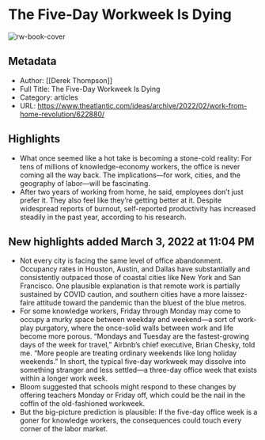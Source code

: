 # The Five-Day Workweek Is Dying

![rw-book-cover](https://readwise-assets.s3.amazonaws.com/static/images/article0.00998d930354.png)

## Metadata
- Author: [[Derek Thompson]]
- Full Title: The Five-Day Workweek Is Dying
- Category: articles
- URL: https://www.theatlantic.com/ideas/archive/2022/02/work-from-home-revolution/622880/

## Highlights
- What once seemed like a hot take is becoming a stone-cold reality: For tens of millions of knowledge-economy workers, the office is never coming all the way back. The implications—for work, cities, and the geography of labor—will be fascinating.
- After two years of working from home, he said, employees don’t just prefer it. They also feel like they’re getting better at it. Despite widespread reports of burnout, self-reported productivity has increased steadily in the past year, according to his research.
## New highlights added March 3, 2022 at 11:04 PM
- Not every city is facing the same level of office abandonment. Occupancy rates in Houston, Austin, and Dallas have substantially and consistently outpaced those of coastal cities like New York and San Francisco. One plausible explanation is that remote work is partially sustained by COVID caution, and southern cities have a more laissez-faire attitude toward the pandemic than the bluest of the blue metros.
- For some knowledge workers, Friday through Monday may come to occupy a murky space between weekday and weekend—a sort of work-play purgatory, where the once-solid walls between work and life become more porous. “Mondays and Tuesday are the fastest-growing days of the week for travel,” Airbnb’s chief executive, Brian Chesky, told me. “More people are treating ordinary weekends like long holiday weekends.” In short, the typical five-day workweek may dissolve into something stranger and less settled—a three-day office week that exists within a longer work week.
- Bloom suggested that schools might respond to these changes by offering teachers Monday or Friday off, which could be the nail in the coffin of the old-fashioned workweek.
- But the big-picture prediction is plausible: If the five-day office week is a goner for knowledge workers, the consequences could touch every corner of the labor market.
